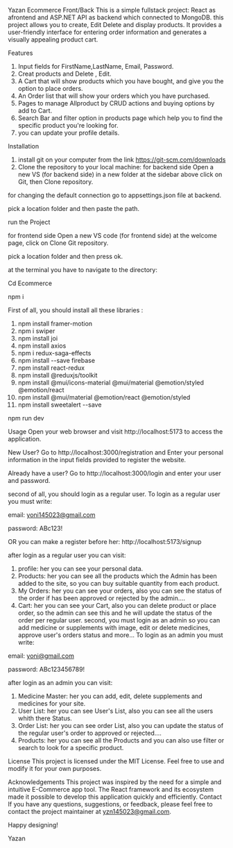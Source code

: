Yazan Ecommerce Front/Back
This is a simple fullstack project: React as afrontend and ASP.NET API as backend which connected to MongoDB. this project allows you to create, Edit Delete and display products. It provides a user-friendly interface for entering order information and generates a visually appealing product cart.

Features
1) Input fields for FirstName,LastName, Email, Password.
2) Creat products and Delete , Edit.
3) A Cart that will show products which you have bought, and give you the option to place orders.
4) An Order list that will show your orders which you have purchased.
5) Pages to manage Allproduct by CRUD actions and buying options by add to Cart.
6) Search Bar and filter option in products page which help you to find the specific product you're looking for.
7) you can update your profile details.

Installation
1. install git on your computer from the link https://git-scm.com/downloads
2. Clone the repository to your local machine:
for backend side
Open a new VS (for backend side) in a new folder
at the sidebar above click on Git, then Clone repository.

for changing the default connection go to appsettings.json file at backend.

pick a location folder and then paste the path.


run the Project

for frontend side
Open a new VS code (for frontend side)
at the welcome page, click on Clone Git repository.


pick a location folder and then press ok.

at the terminal you have to navigate to the directory:

Cd Ecommerce

npm i

First of all, you should install all these libraries : 
1) npm install framer-motion
2) npm i swiper
3) npm install joi
4) npm install axios
5) npm i redux-saga-effects
6) npm install --save firebase
7) npm install react-redux
8) npm install @reduxjs/toolkit
9) npm install @mui/icons-material @mui/material @emotion/styled @emotion/react
10) npm install @mui/material @emotion/react @emotion/styled
11) npm install sweetalert --save


npm run dev



Usage
Open your web browser and visit http://localhost:5173 to access the application.

New User? Go to http://localhost:3000/registration and Enter your personal information in the input fields provided to register the website.

Already have a user? Go to http://localhost:3000/login and enter your user and password.

second of all, you should login as a regular user. To login as a regular user you must write:

email: yoni145023@gmail.com

password: ABc123!

OR you can make a register before her: http://localhost:5173/signup

after login as a regular user you can visit:

1) profile: her you can see your personal data.
2) Products: her you can see all the products which the Admin has been added to the site, so you can buy suitable quantity from each product.
3) My Orders: her you can see your orders, also you can see the status of the order if has been approved or rejected by the admin....
4) Cart: her you can see your Cart, also you can delete product or place order, so the admin can see this and he will update the status of the order per regular user.
second, you must login as an admin so you can add medicine or supplements with image, edit or delete medicines, approve user's orders status and more... To login as an admin you must write:

email: yoni@gmail.com

password: ABc123456789!

after login as an admin you can visit:

1) Medicine Master: her you can add, edit, delete supplements and medicines for your site.
2) User List: her you can see User's List, also you can see all the users whith there Status.
3) Order List: her you can see order List, also you can update the status of the regular user's order to approved or rejected....
4) Products: her you can see all the Products and you can also use filter or search to look for a specific product.


License
This project is licensed under the MIT License. Feel free to use and modify it for your own purposes.

Acknowledgements
This project was inspired by the need for a simple and intuitive E-Commerce app tool.
The React framework and its ecosystem made it possible to develop this application quickly and efficiently.
Contact
If you have any questions, suggestions, or feedback, please feel free to contact the project maintainer at yzn145023@gmail.com.

Happy designing!

Yazan
